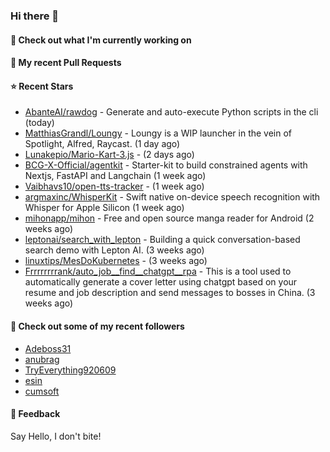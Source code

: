 ### Hi there 👋

#### 👷 Check out what I'm currently working on

#### 🔨 My recent Pull Requests


#### ⭐ Recent Stars

- [AbanteAI/rawdog](https://github.com/AbanteAI/rawdog) - Generate and auto-execute Python scripts in the cli (today)
- [MatthiasGrandl/Loungy](https://github.com/MatthiasGrandl/Loungy) - Loungy is a WIP launcher in the vein of Spotlight, Alfred, Raycast. (1 day ago)
- [Lunakepio/Mario-Kart-3.js](https://github.com/Lunakepio/Mario-Kart-3.js) -  (2 days ago)
- [BCG-X-Official/agentkit](https://github.com/BCG-X-Official/agentkit) - Starter-kit to build constrained agents with Nextjs, FastAPI and Langchain (1 week ago)
- [Vaibhavs10/open-tts-tracker](https://github.com/Vaibhavs10/open-tts-tracker) -  (1 week ago)
- [argmaxinc/WhisperKit](https://github.com/argmaxinc/WhisperKit) - Swift native on-device speech recognition with Whisper for Apple Silicon (1 week ago)
- [mihonapp/mihon](https://github.com/mihonapp/mihon) - Free and open source manga reader for Android (2 weeks ago)
- [leptonai/search_with_lepton](https://github.com/leptonai/search_with_lepton) - Building a quick conversation-based search demo with Lepton AI. (3 weeks ago)
- [linuxtips/MesDoKubernetes](https://github.com/linuxtips/MesDoKubernetes) -  (3 weeks ago)
- [Frrrrrrrrank/auto_job__find__chatgpt__rpa](https://github.com/Frrrrrrrrank/auto_job__find__chatgpt__rpa) - This is a tool used to automatically generate a cover letter using chatgpt based on your resume and job description and send messages to bosses in China. (3 weeks ago)

#### 👯 Check out some of my recent followers

- [Adeboss31](https://github.com/Adeboss31)
- [anubrag](https://github.com/anubrag)
- [TryEverything920609](https://github.com/TryEverything920609)
- [esin](https://github.com/esin)
- [cumsoft](https://github.com/cumsoft)

#### 💬 Feedback

Say Hello, I don't bite!